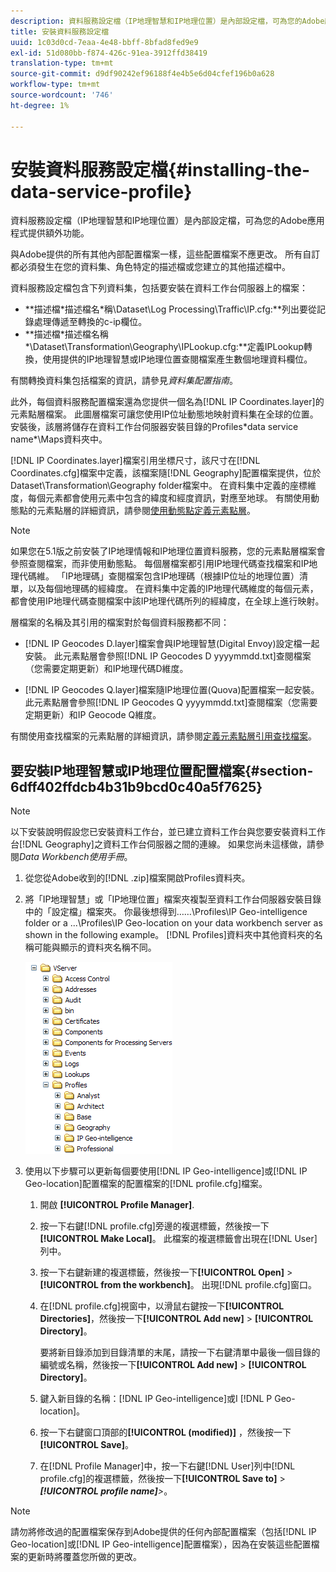 ```yaml
---
description: 資料服務設定檔（IP地理智慧和IP地理位置）是內部設定檔，可為您的Adobe應用程式提供額外功能。
title: 安裝資料服務設定檔
uuid: 1c03d0cd-7eaa-4e48-bbff-8bfad8fed9e9
exl-id: 51d080bb-f874-426c-91ea-3912ffd38419
translation-type: tm+mt
source-git-commit: d9df90242ef96188f4e4b5e6d04cfef196b0a628
workflow-type: tm+mt
source-wordcount: '746'
ht-degree: 1%

---
```


# 安裝資料服務設定檔{#installing-the-data-service-profile}

資料服務設定檔（IP地理智慧和IP地理位置）是內部設定檔，可為您的Adobe應用程式提供額外功能。

與Adobe提供的所有其他內部配置檔案一樣，這些配置檔案不應更改。 所有自訂都必須發生在您的資料集、角色特定的描述檔或您建立的其他描述檔中。

資料服務設定檔包含下列資料集，包括要安裝在資料工作台伺服器上的檔案：

* **描述檔\*描述檔名&#x200B;*稱\Dataset\Log Processing\Traffic\IP.cfg:**列出要從記錄處理傳遞至轉換的c-ip欄位。
* **描述檔\*描述檔名稱&#x200B;*\Dataset\Transformation\Geography\IPLookup.cfg:**定義IPLookup轉換，使用提供的IP地理智慧或IP地理位置查閱檔案產生數個地理資料欄位。

有關轉換資料集包括檔案的資訊，請參見&#x200B;*資料集配置指南*。

此外，每個資料服務配置檔案還為您提供一個名為[!DNL IP Coordinates.layer]的元素點層檔案。 此圖層檔案可讓您使用IP位址動態地映射資料集在全球的位置。 安裝後，該層將儲存在資料工作台伺服器安裝目錄的Profiles\*data service name*\Maps資料夾中。

[!DNL IP Coordinates.layer]檔案引用坐標尺寸，該尺寸在[!DNL Coordinates.cfg]檔案中定義，該檔案隨[!DNL Geography]配置檔案提供，位於Dataset\Transformation\Geography folder檔案中。 在資料集中定義的座標維度，每個元素都會使用元素中包含的緯度和經度資訊，對應至地球。 有關使用動態點的元素點層的詳細資訊，請參閱[使用動態點定義元素點層](../../../../home/c-geo-oview/c-wk-img-lyrs/c-elmt-pt-lyrs/c-elmt-pt-lyrs-ref-lkp-files/c-elmt-pt-lyr-file-frmt/c-dyn-pts.md#concept-77ae65bedc3f465489bc135ae7e3c2f3)。

>[!NOTE]
>
>如果您在5.1版之前安裝了IP地理情報和IP地理位置資料服務，您的元素點層檔案會參照查閱檔案，而非使用動態點。 每個層檔案都引用IP地理代碼查找檔案和IP地理代碼維。 「IP地理碼」查閱檔案包含IP地理碼（根據IP位址的地理位置）清單，以及每個地理碼的經緯度。 在資料集中定義的IP地理代碼維度的每個元素，都會使用IP地理代碼查閱檔案中該IP地理代碼所列的經緯度，在全球上進行映射。

層檔案的名稱及其引用的檔案對於每個資料服務都不同：

* [!DNL IP Geocodes D.layer]檔案會與IP地理智慧(Digital Envoy)設定檔一起安裝。 此元素點層會參照[!DNL IP Geocodes D yyyymmdd.txt]查閱檔案（您需要定期更新）和IP地理代碼D維度。

* [!DNL IP Geocodes Q.layer]檔案隨IP地理位置(Quova)配置檔案一起安裝。 此元素點層會參照[!DNL IP Geocodes Q yyyymmdd.txt]查閱檔案（您需要定期更新）和IP Geocode Q維度。

有關使用查找檔案的元素點層的詳細資訊，請參閱[定義元素點層引用查找檔案](../../../../home/c-geo-oview/c-wk-img-lyrs/c-elmt-pt-lyrs/c-elmt-pt-lyrs-ref-lkp-files/c-elmt-pt-lyrs-ref-lkp-files.md#concept-c40bd0890a984112bce831b596827f0f)。

## 要安裝IP地理智慧或IP地理位置配置檔案{#section-6dff402ffdcb4b31b9bcd0c40a5f7625}

>[!NOTE]
>
>以下安裝說明假設您已安裝資料工作台，並已建立資料工作台與您要安裝資料工作台[!DNL Geography]之資料工作台伺服器之間的連線。 如果您尚未這樣做，請參閱&#x200B;*Data Workbench使用手冊*。

1. 從您從Adobe收到的[!DNL .zip]檔案開啟Profiles資料夾。
1. 將「IP地理智慧」或「IP地理位置」檔案夾複製至資料工作台伺服器安裝目錄中的「設定檔」檔案夾。 你最後想得到……\Profiles\IP Geo-intelligence folder or a ...\Profiles\IP Geo-location on your data workbench server as shown in the following example。 [!DNL Profiles]資料夾中其他資料夾的名稱可能與顯示的資料夾名稱不同。

   ![](assets/Geo_installProfiles_dirIP.png)

1. 使用以下步驟可以更新每個要使用[!DNL IP Geo-intelligence]或[!DNL IP Geo-location]配置檔案的配置檔案的[!DNL profile.cfg]檔案。

   1. 開啟 **[!UICONTROL Profile Manager]**.
   1. 按一下右鍵[!DNL profile.cfg]旁邊的複選標籤，然後按一下&#x200B;**[!UICONTROL Make Local]**。 此檔案的複選標籤會出現在[!DNL User]列中。

   1. 按一下右鍵新建的複選標籤，然後按一下&#x200B;**[!UICONTROL Open]** > **[!UICONTROL from the workbench]**。 出現[!DNL profile.cfg]窗口。

   1. 在[!DNL profile.cfg]視窗中，以滑鼠右鍵按一下&#x200B;**[!UICONTROL Directories]**，然後按一下&#x200B;**[!UICONTROL Add new]** > **[!UICONTROL Directory]**。

      要將新目錄添加到目錄清單的末尾，請按一下右鍵清單中最後一個目錄的編號或名稱，然後按一下&#x200B;**[!UICONTROL Add new]** > **[!UICONTROL Directory]**。

   1. 鍵入新目錄的名稱：[!DNL IP Geo-intelligence]或I [!DNL P Geo-location]。

   1. 按一下右鍵窗口頂部的&#x200B;**[!UICONTROL (modified)]** ，然後按一下&#x200B;**[!UICONTROL Save]**。

   1. 在[!DNL Profile Manager]中，按一下右鍵[!DNL User]列中[!DNL profile.cfg]的複選標籤，然後按一下&#x200B;**[!UICONTROL Save to]** > ***[!UICONTROL profile name]**>*。

>[!NOTE]
>
>請勿將修改過的配置檔案保存到Adobe提供的任何內部配置檔案（包括[!DNL IP Geo-location]或[!DNL IP Geo-intelligence]配置檔案），因為在安裝這些配置檔案的更新時將覆蓋您所做的更改。
